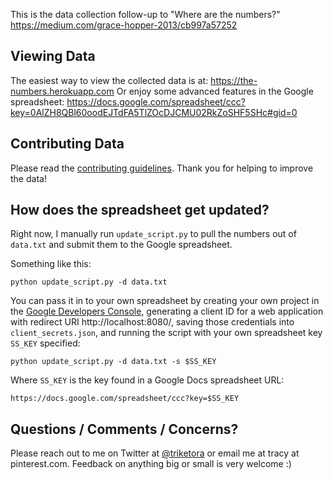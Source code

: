 This is the data collection follow-up to "Where are the numbers?"
https://medium.com/grace-hopper-2013/cb997a57252

Viewing Data
------------
The easiest way to view the collected data is at: https://the-numbers.herokuapp.com
Or enjoy some advanced features in the Google spreadsheet:
https://docs.google.com/spreadsheet/ccc?key=0AlZH8QBl60oodEJTdFA5TlZOcDJCMU02RkZoSHF5SHc#gid=0


Contributing Data
-----------------
Please read the [contributing guidelines](CONTRIBUTING.md). Thank you for
helping to improve the data!

How does the spreadsheet get updated?
-------------------------------------

Right now, I manually run `update_script.py` to pull the numbers out 
of `data.txt` and submit them to the Google spreadsheet.

Something like this:

    python update_script.py -d data.txt

You can pass it in to your own spreadsheet by creating your own
project in the [Google Developers
Console](https://console.developers.google.com/), generating a client
ID for a web application with redirect URI http://localhost:8080/,
saving those credentials into `client_secrets.json`, and running the
script with your own spreadsheet key `SS_KEY` specified:

    python update_script.py -d data.txt -s $SS_KEY

Where `SS_KEY` is the key found in a Google Docs spreadsheet URL:

    https://docs.google.com/spreadsheet/ccc?key=$SS_KEY
    

Questions / Comments / Concerns?
--------------------------------
Please reach out to me on Twitter at <a
href="https://twitter.com/triketora">@triketora</a> or email me at
tracy at pinterest.com. Feedback on anything big or small is very
welcome :)
